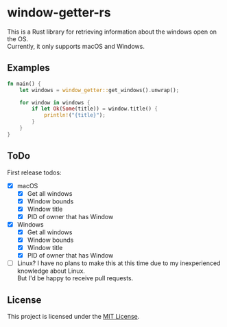 # window-getter-rs
This is a Rust library for retrieving information about the windows open on the OS.  
Currently, it only supports macOS and Windows.

## Examples
```rust
fn main() {
    let windows = window_getter::get_windows().unwrap();

    for window in windows {
        if let Ok(Some(title)) = window.title() {
            println!("{title}");
        }
    }
}
```

## ToDo
First release todos:
- [x] macOS
  - [x] Get all windows
  - [x] Window bounds
  - [x] Window title
  - [x] PID of owner that has Window
- [x] Windows
  - [x] Get all windows
  - [x] Window bounds
  - [x] Window title
  - [x] PID of owner that has Window
- [ ] Linux?
  I have no plans to make this at this time due to my inexperienced knowledge about Linux.  
  But I'd be happy to receive pull requests.

## License
This project is licensed under the [MIT License](./LICENSE).
